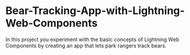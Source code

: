 # Bear-Tracking-App-with-Lightning-Web-Components
In this project you experiment with the basic concepts of Lightning Web Components by creating an app that lets park rangers track bears.
